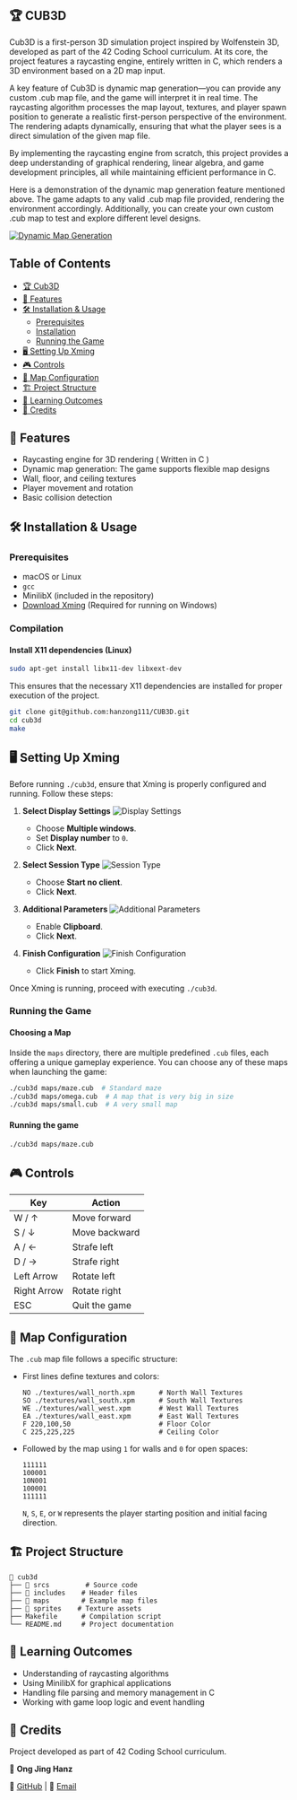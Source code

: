 ## 🏆 CUB3D
Cub3D is a first-person 3D simulation project inspired by Wolfenstein 3D, developed as part of the 42 Coding School curriculum. At its core, the project features a raycasting engine, entirely written in C, which renders a 3D environment based on a 2D map input.

A key feature of Cub3D is dynamic map generation—you can provide any custom .cub map file, and the game will interpret it in real time. The raycasting algorithm processes the map layout, textures, and player spawn position to generate a realistic first-person perspective of the environment. The rendering adapts dynamically, ensuring that what the player sees is a direct simulation of the given map file.

By implementing the raycasting engine from scratch, this project provides a deep understanding of graphical rendering, linear algebra, and game development principles, all while maintaining efficient performance in C.

Here is a demonstration of the dynamic map generation feature mentioned above. The game adapts to any valid .cub map file provided, rendering the environment accordingly. Additionally, you can create your own custom .cub map to test and explore different level designs.

[![Dynamic Map Generation](https://img.youtube.com/vi/3QXR1Fd46A4/maxresdefault.jpg)](https://www.youtube.com/watch?v=3QXR1Fd46A4)

## Table of Contents

- [🏆 Cub3D](#-42-school---cub3d)
- [🚀 Features](#-features)
- [🛠️ Installation & Usage](#️-installation--usage)
  - [Prerequisites](#prerequisites)
  - [Installation](#installation)
  - [Running the Game](#running-the-game)
- [🖥️ Setting Up Xming](#️-setting-up-xming)
- [🎮 Controls](#-controls)
- [📜 Map Configuration](#-map-configuration)
- [🏗️ Project Structure](#️-project-structure)
- [📌 Learning Outcomes](#-learning-outcomes)
- [📜 Credits](#-credits)

## 🚀 Features

- Raycasting engine for 3D rendering ( Written in C )
- Dynamic map generation: The game supports flexible map designs
- Wall, floor, and ceiling textures
- Player movement and rotation
- Basic collision detection

## 🛠️ Installation & Usage

### Prerequisites

- macOS or Linux
- `gcc`
- MinilibX (included in the repository)
- [Download Xming](https://sourceforge.net/projects/xming/) (Required for running on Windows)

### Compilation
#### Install X11 dependencies (Linux)
```bash
sudo apt-get install libx11-dev libxext-dev
```
This ensures that the necessary X11 dependencies are installed for proper execution of the project.

```bash
git clone git@github.com:hanzong111/CUB3D.git
cd cub3d
make
```

## 🖥️ Setting Up Xming

Before running `./cub3d`, ensure that Xming is properly configured and running. Follow these steps:

1. **Select Display Settings**
   ![Display Settings](./readme_utils/Xming_1.png)
   - Choose **Multiple windows**.
   - Set **Display number** to `0`.
   - Click **Next**.

2. **Select Session Type**
   ![Session Type](./readme_utils/Xming_2.png)
   - Choose **Start no client**.
   - Click **Next**.

3. **Additional Parameters**
   ![Additional Parameters](./readme_utils/Xming_3.png)
   - Enable **Clipboard**.
   - Click **Next**.

4. **Finish Configuration**
   ![Finish Configuration](./readme_utils/Xming_4.png)
   - Click **Finish** to start Xming.

Once Xming is running, proceed with executing `./cub3d`.

### Running the Game
#### Choosing a Map
Inside the `maps` directory, there are multiple predefined `.cub` files, each offering a unique gameplay experience. You can choose any of these maps when launching the game:

```bash
./cub3d maps/maze.cub  # Standard maze
./cub3d maps/omega.cub  # A map that is very big in size
./cub3d maps/small.cub  # A very small map 
```
#### Running the game 

```bash
./cub3d maps/maze.cub
```

## 🎮 Controls

| Key         | Action       |
|------------|-------------|
| W / ↑      | Move forward |
| S / ↓      | Move backward |
| A / ←      | Strafe left  |
| D / →      | Strafe right |
| Left Arrow | Rotate left  |
| Right Arrow| Rotate right |
| ESC        | Quit the game |

## 📜 Map Configuration

The `.cub` map file follows a specific structure:

- First lines define textures and colors:
  ```
  NO ./textures/wall_north.xpm      # North Wall Textures
  SO ./textures/wall_south.xpm      # South Wall Textures
  WE ./textures/wall_west.xpm       # West Wall Textures
  EA ./textures/wall_east.xpm       # East Wall Textures
  F 220,100,50                      # Floor Color
  C 225,225,225                     # Ceiling Color
  ```
- Followed by the map using `1` for walls and `0` for open spaces:
  ```
  111111
  100001
  10N001
  100001
  111111
  ```
  `N`, `S`, `E`, or `W` represents the player starting position and initial facing direction.

## 🏗️ Project Structure

```
📂 cub3d
├── 📂 srcs         # Source code
├── 📂 includes    # Header files
├── 📂 maps        # Example map files
├── 📂 sprites    # Texture assets
├── Makefile      # Compilation script
└── README.md     # Project documentation
```

## 📌 Learning Outcomes

- Understanding of raycasting algorithms
- Using MinilibX for graphical applications
- Handling file parsing and memory management in C
- Working with game loop logic and event handling

## 📜 Credits

Project developed as part of 42 Coding School curriculum.

👤 **Ong Jing Hanz**

📌 [GitHub](https://github.com/hanzong111) | 📧 [Email](mailto:hanzong111@gmail.com)
